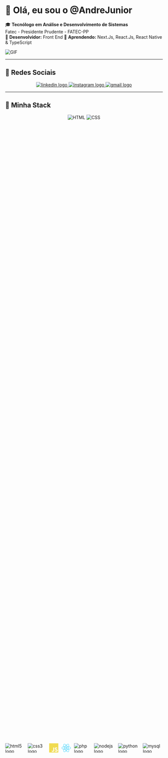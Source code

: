 # 👋 Olá, eu sou o @AndreJunior

🎓 **Tecnólogo em Análise e Desenvolvimento de Sistemas**  
Fatec - Presidente Prudente - FATEC-PP  
👀 **Desenvolvidor:**  Front End 
🌱 **Aprendendo:** Next.Js, React.Js, React Native & TypeScript

![GIF](https://github.com/Anmol-Baranwal/Cool-GIFs-For-GitHub/assets/74038190/80728820-e06b-4f96-9c9e-9df46f0cc0a5)

---

## 🔗 Redes Sociais

<div align="center">
  <a href="https://www.linkedin.com/in/andré-junior-b928b2161/" target="_blank">
    <img src="https://img.shields.io/static/v1?message=LinkedIn&logo=linkedin&label=&color=0077B5&logoColor=white&labelColor=&style=for-the-badge" height="40" alt="linkedin logo" />
  </a>
  <a href="https://www.instagram.com/ajrgadgestore/" target="_blank">
    <img src="https://img.shields.io/static/v1?message=Instagram&logo=instagram&label=&color=E4405F&logoColor=white&labelColor=&style=for-the-badge" height="40" alt="instagram logo" />
  </a>
  <a href="mailto:anndreh01@gmail.com" target="_blank">
    <img src="https://img.shields.io/static/v1?message=Gmail&logo=gmail&label=&color=D14836&logoColor=white&labelColor=&style=for-the-badge" height="40" alt="gmail logo" />
  </a>
</div>

---

## 🎯 Minha Stack
<div align="center">
<img src="https://github.com/Anmol-Baranwal/Cool-GIFs-For-GitHub/assets/74038190/29fd6286-4e7b-4d6c-818f-c4765d5e39a9" alt="HTML" width="100">
<img src="https://github.com/Anmol-Baranwal/Cool-GIFs-For-GitHub/assets/74038190/67f477ed-6624-42da-99f0-1a7b1a16eecb" alt="CSS" width="100">
</div>
<div style="display: flex; justify-content: center; align-items: center; min-height: 100vh;">
  <div style="display: flex; gap: 10px; align-items: center;">
    <img src="https://cdn.jsdelivr.net/gh/devicons/devicon/icons/html5/html5-original.svg" height="30" alt="html5 logo" />
    <img src="https://cdn.jsdelivr.net/gh/devicons/devicon/icons/css3/css3-original.svg" height="30" alt="css3 logo" />
    <img src="https://raw.githubusercontent.com/devicons/devicon/master/icons/javascript/javascript-plain.svg" height="30" alt="js logo" />
    <img src="https://raw.githubusercontent.com/devicons/devicon/master/icons/react/react-original.svg" height="30" alt="react logo" />
    <img src="https://img.shields.io/badge/PHP-777BB4?style=for-the-badge&logo=php&logoColor=white" height="30" alt="php logo" />
    <img src="https://img.shields.io/badge/Node.js-43853D?style=for-the-badge&logo=node.js&logoColor=white" height="30" alt="nodejs logo" />
    <img src="https://cdn.jsdelivr.net/gh/devicons/devicon/icons/python/python-original.svg" height="30" alt="python logo" />
    <img src="https://cdn.jsdelivr.net/gh/devicons/devicon/icons/mysql/mysql-original.svg" height="30" alt="mysql logo" />
  </div>
</div>


---

## 📈 Métricas do GitHub

<div align="center">
  <img width="440px" src="https://github-readme-stats.vercel.app/api?username=anndrehjr&show_icons=true&theme=radical" alt="GitHub Stats">
  <img width="385px" src="https://github-readme-stats.anuraghazra1.vercel.app/api/top-langs/?username=anndrehjr&layout=compact&theme=radical" alt="Top Languages">
  <img width="440px" src="https://github-readme-activity-graph.vercel.app/graph?username=anndrehjr&theme=dracula" alt="Activity Graph">
  <img width="385px" src="https://github-readme-streak-stats.herokuapp.com/?user=anndrehjr&theme=radical" alt="Streak Stats"> 
</div>


---
